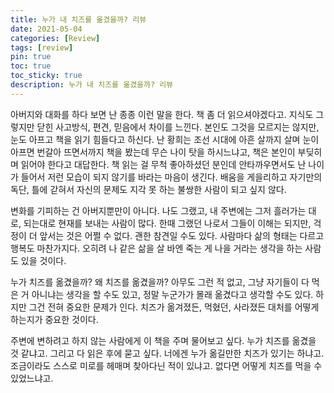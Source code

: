 ```yaml
---
title: 누가 내 치즈를 옮겼을까? 리뷰
date: 2021-05-04
categories: [Review]
tags: [review]
pin: true
toc: true
toc_sticky: true
description: 누가 내 치즈를 옮겼을까? 리뷰
---
```


아버지와 대화를 하다 보면 난 종종 이런 말을 한다. 책 좀 더 읽으셔야겠다고. 지식도 그렇지만 닫힌 사고방식, 편견, 믿음에서 차이를 느낀다. 본인도 그것을 모르지는 않지만, 눈도 아프고 책을 읽기 힘들다고 하신다. 난 황희는 조선 시대에 아흔 살까지 살며 눈이 아프면 번갈아 뜨면서까지 책을 봤는데 무슨 나이 탓을 하시느냐고, 책은 본인이 부딪히며 읽어야 한다고 대답한다. 책 읽는 걸 무척 좋아하셨던 분인데 안타까우면서도 난 나이가 들어서 저런 모습이 되지 않기를 바라는 마음이 생긴다. 배움을 게을리하고 자기만의 독단, 틀에 갇혀서 자신의 문제도 지각 못 하는 불쌍한 사람이 되고 싶지 않다.

변화를 기피하는 건 아버지뿐만이 아니다. 나도 그랬고, 내 주변에는 그저 흘러가는 대로, 되는대로 현재를 보내는 사람이 많다. 한때 그랬던 나로서 그들이 이해는 되지만, 걱정이 더 앞서는 것은 어쩔 수 없다. 괜한 참견일 수도 있다. 사람마다 삶의 형태는 다르고 행복도 마찬가지다. 오히려 나 같은 삶을 살 바엔 죽는 게 나을 거라는 생각을 하는 사람도 있을 것이다.

누가 치즈를 옮겼을까? 왜 치즈를 옮겼을까? 아무도 그런 적 없고, 그냥 자기들이 다 먹은 거 아니냐는 생각을 할 수도 있고, 정말 누군가가 몰래 옮겼다고 생각할 수도 있다. 하지만 그건 전혀 중요한 문제가 인다. 치즈가 옮겨졌든, 먹혔던, 사라졌든 대처를 어떻게 하는지가 중요한 것이다.

주변에 변하려고 하지 않는 사람에게 이 책을 주며 물어보고 싶다. 누가 치즈를 옮겼을 것 같냐고. 그리고 다 읽은 후에 묻고 싶다. 너에겐 누가 옮길만한 치즈가 있기는 하냐고. 조금이라도 스스로 미로를 헤매며 찾아다닌 적이 있냐고. 없다면 어떻게 치즈를 먹을 수 있었느냐고.

